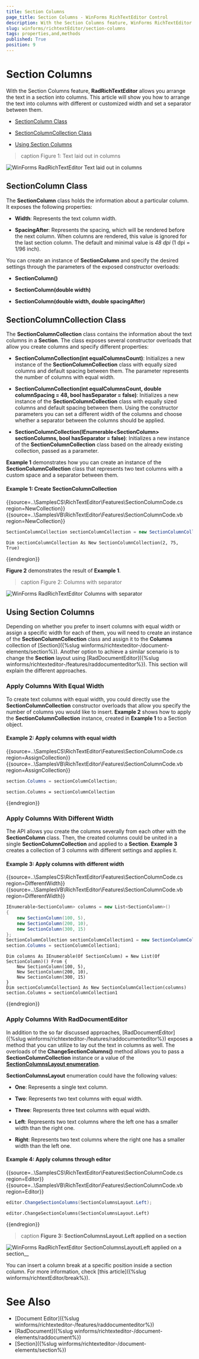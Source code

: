 ```yaml
---
title: Section Columns
page_title: Section Columns - WinForms RichTextEditor Control
description: With the Section Columns feature, WinForms RichTextEditor allows you arrange the text in a section into columns.
slug: winforms/richtextEditor/section-columns
tags: properties,and,methods
published: True
position: 9
---
```


# Section Columns

With the Section Columns feature, __RadRichTextEditor__ allows you arrange the text in a section into columns. This article will show you how to arrange the text into columns with different or customized width and set a separator between them.

* [SectionColumn Class](#sectioncolumn-class)

* [SectionColumnCollection Class](#sectioncolumncollection-class)

* [Using Section Columns](#using-section-columns)

>caption Figure 1: Text laid out in columns

![WinForms RadRichTextEditor Text laid out in columns](images/RadRichTextBox_Features_Section_Columns_01.png)

## SectionColumn Class

The __SectionColumn__ class holds the information about a particular column. It exposes the following properties:

* __Width__: Represents the text column width.

* __SpacingAfter__: Represents the spacing, which will be rendered before the next column. When columns are rendered, this value is ignored for the last section column. The default and minimal value is *48 dpi* (1 dpi = 1/96 inch).

You can create an instance of __SectionColumn__ and specify the desired settings through the parameters of the exposed constructor overloads:

* **SectionColumn()**

* **SectionColumn(double width)**

* **SectionColumn(double width, double spacingAfter)**

## SectionColumnCollection Class

The **SectionColumnCollection** class contains the information about the text columns in a **Section**. The class exposes several constructor overloads that allow you create columns and specify different properties:
 
* **SectionColumnCollection(int equalColumnsCount)**: Initializes a new instance of the **SectionColumnCollection** class with equally sized columns and default spacing between them. The parameter represents the number of columns with equal width.

* **SectionColumnCollection(int equalColumnsCount, double columnSpacing = 48, bool hasSeparator = false)**: Initializes a new instance of the **SectionColumnCollection** class with equally sized columns and default spacing between them. Using the constructor parameters you can set a different width of the columns and choose whether a separator between the columns should be applied. 

* **SectionColumnCollection(IEnumerable&lt;SectionColumn&gt; sectionColumns, bool hasSeparator = false)**: Initializes a new instance of the **SectionColumnCollection** class based on the already existing collection, passed as a parameter.

**Example 1** demonstrates how you can create an instance of the **SectionColumnCollection** class that represents two text columns with a custom space and a separator between them.

#### Example 1: Create SectionColumnCollection

{{source=..\SamplesCS\RichTextEditor\Features\SectionColumnCode.cs region=NewCollection}}
{{source=..\SamplesVB\RichTextEditor\Features\SectionColumnCode.vb region=NewCollection}}

````C#
SectionColumnCollection sectionColumnCollection = new SectionColumnCollection(2, 75, true);

````
````VB.NET
Dim sectionColumnCollection As New SectionColumnCollection(2, 75, True)

````

{{endregion}}

__Figure 2__ demonstrates the result of __Example 1__.

>caption Figure 2: Columns with separator

![WinForms RadRichTextEditor Columns with separator](images/RadRichTextBox_Features_Section_Columns_02.png)

## Using Section Columns

Depending on whether you prefer to insert columns with equal width or assign a specific width for each of them, you will need to create an instance of the **SectionColumnCollection** class and assign it to the **Columns** collection of [Section]({%slug winforms/richtexteditor-/document-elements/section%}). Another option to achieve a similar scenario is to change the **Section** layout using [RadDocumentEditor]({%slug winforms/richtexteditor-/features/raddocumenteditor%}). This section will explain the different approaches.

### Apply Columns With Equal Width

To create text columns with equal width, you could directly use the **SectionColumnCollection** constructor overloads that allow you specify the number of columns you would like to insert. **Example 2** shows how to apply the **SectionColumnCollection** instance, created in **Example 1** to a Section object.

#### Example 2: Apply columns with equal width

{{source=..\SamplesCS\RichTextEditor\Features\SectionColumnCode.cs region=AssignCollection}}
{{source=..\SamplesVB\RichTextEditor\Features\SectionColumnCode.vb region=AssignCollection}}

````C#
section.Columns = sectionColumnCollection;

````
````VB.NET
section.Columns = sectionColumnCollection

````
    
{{endregion}}

### Apply Columns With Different Width

The API allows you create the columns severally from each other with the **SectionColumn** class. Then, the created columns could be united in a single **SectionColumnCollection** and applied to a **Section**. **Example 3** creates a collection of 3 columns with different settings and applies it.

#### Example 3: Apply columns with different width

{{source=..\SamplesCS\RichTextEditor\Features\SectionColumnCode.cs region=DifferentWidth}}
{{source=..\SamplesVB\RichTextEditor\Features\SectionColumnCode.vb region=DifferentWidth}}
````C#
IEnumerable<SectionColumn> columns = new List<SectionColumn>()
{
    new SectionColumn(100, 5),
    new SectionColumn(200, 10),
    new SectionColumn(300, 15)
};
SectionColumnCollection sectionColumnCollection1 = new SectionColumnCollection(columns);
section.Columns = sectionColumnCollection1;

````
````VB.NET
Dim columns As IEnumerable(Of SectionColumn) = New List(Of SectionColumn)() From {
    New SectionColumn(100, 5),
    New SectionColumn(200, 10),
    New SectionColumn(300, 15)
}
Dim sectionColumnCollection1 As New SectionColumnCollection(columns)
section.Columns = sectionColumnCollection1

````
 
{{endregion}}

### Apply Columns With RadDocumentEditor

In addition to the so far discussed approaches, [RadDocumentEditor]({%slug winforms/richtexteditor-/features/raddocumenteditor%}) exposes a method that you can utilize to lay out the text in columns as well. The overloads of the **ChangeSectionColumns()** method allows you to pass a **SectionColumnCollection** instance or a value of the [**SectionColumnsLayout enumeration**](http://docs.telerik.com/devtools/wpf/api/html/T_Telerik_Windows_Documents_Model_SectionColumnsLayout.htm).

**SectionColumnsLayout** enumeration could have the following values:

* **One**: Represents a single text column.

* **Two**: Represents two text columns with equal width.

* **Three**: Represents three text columns with equal width.

* **Left**: Represents two text columns where the left one has a smaller width than the right one.

* **Right**: Represents two text columns where the right one has a smaller width than the left one.

#### Example 4: Apply columns through editor

{{source=..\SamplesCS\RichTextEditor\Features\SectionColumnCode.cs region=Editor}}
{{source=..\SamplesVB\RichTextEditor\Features\SectionColumnCode.vb region=Editor}}

````C#
editor.ChangeSectionColumns(SectionColumnsLayout.Left);

````
````VB.NET
editor.ChangeSectionColumns(SectionColumnsLayout.Left)

````
    
{{endregion}}

>caption __Figure 3: SectionColumnsLayout.Left applied on a section__

![WinForms RadRichTextEditor SectionColumnsLayoutLeft applied on a section__](images/RadRichTextBox_Features_Section_Columns_03.png)

You can insert a column break at a specific position inside a section column. For more information, check [this article]({%slug winforms/richtextEditor/break%}).

# See Also

 * [Document Editor]({%slug winforms/richtexteditor-/features/raddocumenteditor%})
 * [RadDocument]({%slug winforms/richtexteditor-/document-elements/raddocument%})
 * [Section]({%slug winforms/richtexteditor-/document-elements/section%})
